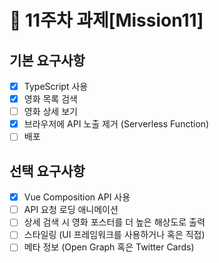 # 📌 11주차 과제[Mission11]

## 기본 요구사항

- [x] TypeScript 사용
- [x] 영화 목록 검색
- [ ] 영화 상세 보기
- [x] 브라우저에 API 노출 제거 (Serverless Function)
- [ ] 배포

## 선택 요구사항

- [x] Vue Composition API 사용
- [ ] API 요청 로딩 애니메이션
- [ ] 상세 검색 시 영화 포스터를 더 높은 해상도로 출력
- [ ] 스타일링 (UI 프레임워크를 사용하거나 혹은 직접)
- [ ] 메타 정보 (Open Graph 혹은 Twitter Cards)
